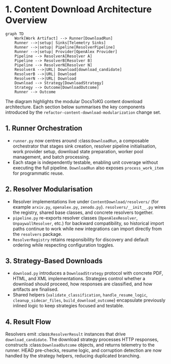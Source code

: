 # 1. Content Download Architecture Overview

```mermaid
graph TD
    Work[Work Artifact] --> Runner[DownloadRun]
    Runner -->|setup| Sinks[Telemetry Sinks]
    Runner -->|setup| Pipeline[ResolverPipeline]
    Runner -->|setup| Provider[OpenAlex Provider]
    Pipeline --> ResolverA[Resolver A]
    Pipeline --> ResolverB[Resolver B]
    Pipeline --> ResolverN[Resolver N]
    ResolverA -->|URL| Download[download_candidate]
    ResolverB -->|URL| Download
    ResolverN -->|URL| Download
    Download --> Strategy[DownloadStrategy]
    Strategy --> Outcome[DownloadOutcome]
    Runner --> Outcome
```

The diagram highlights the modular DocsToKG content download architecture. Each
section below summarises the key components introduced by the
``refactor-content-download-modularization`` change set.

## 1. Runner Orchestration

- ``runner.py`` now centres around :class:`DownloadRun`, a composable orchestrator
  that stages sink creation, resolver pipeline initialisation, work provider
  setup, download state preparation, worker pool management, and batch
  processing.
- Each stage is independently testable, enabling unit coverage without executing
  the full pipeline. ``DownloadRun`` also exposes ``process_work_item`` for
  programmatic reuse.

## 2. Resolver Modularisation

- Resolver implementations live under ``ContentDownload/resolvers/`` (for example
  ``arxiv.py``, ``openalex.py``, ``zenodo.py``). ``resolvers/__init__.py`` wires the
  registry, shared base classes, and concrete resolvers together.
- ``pipeline.py`` re-exports resolver classes (``OpenAlexResolver``,
  ``UnpaywallResolver``, etc.) for backward compatibility, so historical import
  paths continue to work while new integrations can import directly from the
  ``resolvers`` package.
- ``ResolverRegistry`` retains responsibility for discovery and default ordering
  while respecting configuration toggles.

## 3. Strategy-Based Downloads

- ``download.py`` introduces a ``DownloadStrategy`` protocol with concrete PDF,
  HTML, and XML implementations. Strategies control whether a download should
  proceed, how responses are classified, and how artifacts are finalised.
- Shared helpers (``validate_classification``, ``handle_resume_logic``,
  ``cleanup_sidecar_files``, ``build_download_outcome``) encapsulate previously
  inlined logic to keep strategies focused and testable.

## 4. Result Flow

Resolvers emit :class:`ResolverResult` instances that drive
``download_candidate``. The download strategy processes HTTP responses,
constructs :class:`DownloadOutcome` objects, and returns telemetry to the runner.
HEAD pre-checks, resume logic, and corruption detection are now handled by the
strategy helpers, reducing duplicated branching.
